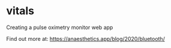 # vitals

Creating a pulse oximetry monitor web app

Find out more at:
https://anaesthetics.app/blog/2020/bluetooth/
